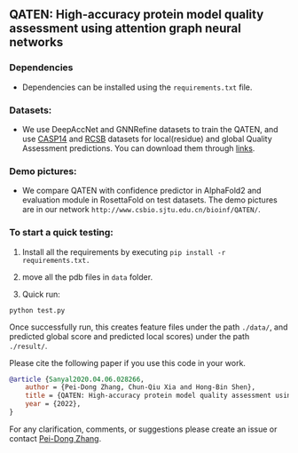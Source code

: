 ## QATEN: High-accuracy protein model quality assessment using attention graph neural networks
 

### Dependencies

- Dependencies can be installed using the `requirements.txt` file.

### Datasets:

- We use DeepAccNet and GNNRefine datasets to train the QATEN, and use [CASP14](http://predictioncenter.org/download_area/CASP14/server_predictions/) and [RCSB](https://www.rcsb.org/) datasets for local(residue) and global Quality Assessment predictions. You can download them through [links](http://www.csbio.sjtu.edu.cn/bioinf/QATEN/).

### Demo pictures:
- We compare QATEN with confidence predictor in AlphaFold2 and evaluation module in RosettaFold on test datasets. The demo pictures are in our network `http://www.csbio.sjtu.edu.cn/bioinf/QATEN/`.

### To start a quick testing:

1) Install all the requirements by executing `pip install -r requirements.txt.`

2) move all the pdb files in `data` folder.

3) Quick run:
  ```shell
  python test.py
  ```
  Once successfully run, this creates feature files under the path `./data/`, and predicted global score and predicted local scores) under the path `./result/`.

Please cite the following paper if you use this code in your work.
```bibtex
@article {Sanyal2020.04.06.028266,
	author = {Pei-Dong Zhang, Chun-Qiu Xia and Hong-Bin Shen},
	title = {QATEN: High-accuracy protein model quality assessment using attention graph neural networks},
	year = {2022},
}
```
For any clarification, comments, or suggestions please create an issue or contact [Pei-Dong Zhang](cq-zhang-2016@sjtu.edu.cn).
